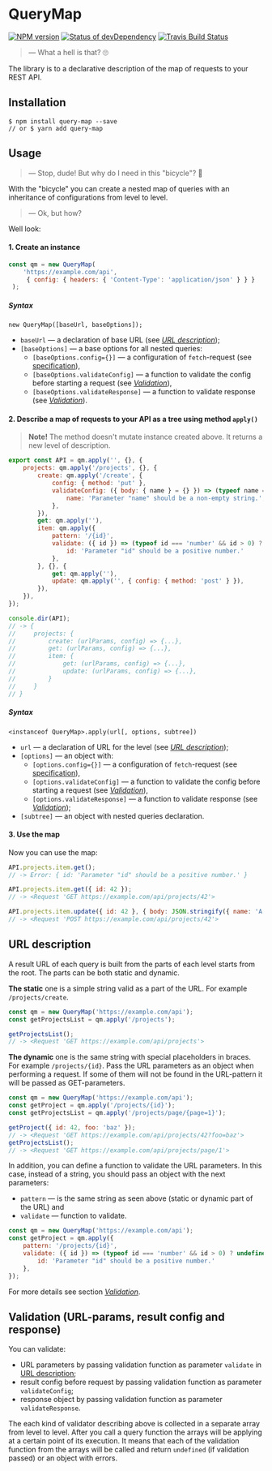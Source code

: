 # QueryMap

[![NPM version][version-img]][version-link] [![Status of devDependency][dependency-img]][dependency-link] [![Travis Build Status][travis-img]][travis-link]

[dependency-img]: https://david-dm.org/ahtohbi4/query-map/dev-status.svg
[dependency-link]: https://david-dm.org/ahtohbi4/query-map#info=devDependencies
[version-img]: https://badge.fury.io/js/query-map.svg
[version-link]: https://badge.fury.io/js/query-map
[travis-img]: https://travis-ci.org/ahtohbi4/query-map.svg?branch=master
[travis-link]: https://travis-ci.org/ahtohbi4/query-map

[fetch-spec-link]: https://developer.mozilla.org/en-US/docs/Web/API/WindowOrWorkerGlobalScope/fetch#Parameters

> — What a hell is that? :roll_eyes:

The library is to a declarative description of the map of requests to your REST API.

## Installation

```
$ npm install query-map --save
// or $ yarn add query-map
```

## Usage

> — Stop, dude! But why do I need in this "bicycle"? :thinking:

With the "bicycle" you can create a nested map of queries with an inheritance of configurations from level to level.

> — Ok, but how?

Well look:

#### 1. Create an instance

```javascript
const qm = new QueryMap(
    'https://example.com/api',
     { config: { headers: { 'Content-Type': 'application/json' } } }
 );
```

##### Syntax

```
new QueryMap([baseUrl, baseOptions]);
```

- `baseUrl` — a declaration of base URL (see *[URL description](#url-description)*);
- `[baseOptions]` — a base options for all nested queries:
  - `[baseOptions.config={}]` — a configuration of `fetch`-request (see [specification][fetch-spec-link]),
  - `[baseOptions.validateConfig]` — a function to validate the config before starting a request (see
*[Validation](#validation-url-params-result-config-and-response)*),
  - `[baseOptions.validateResponse]` — a function to validate response (see *[Validation](#validation-url-params-result-config-and-response)*).

#### 2. Describe a map of requests to your API as a tree using method `apply()`

> **Note!** The method doesn't mutate instance created above. It returns a new level of description.

```javascript
export const API = qm.apply('', {}, {
    projects: qm.apply('/projects', {}, {
        create: qm.apply('/create', {
            config: { method: 'put' },
            validateConfig: ({ body: { name } = {} }) => (typeof name === 'string' && name !== '') ? undefined : {
                name: 'Parameter "name" should be a non-empty string.',
            },
        }),
        get: qm.apply(''),
        item: qm.apply({
            pattern: '/{id}',
            validate: ({ id }) => (typeof id === 'number' && id > 0) ? undefined : {
                id: 'Parameter "id" should be a positive number.'
            },
        }, {}, {
            get: qm.apply(''),
            update: qm.apply('', { config: { method: 'post' } }),
        }),
    }),
});

console.dir(API);
// -> {
//     projects: {
//         create: (urlParams, config) => {...},
//         get: (urlParams, config) => {...},
//         item: {
//             get: (urlParams, config) => {...},
//             update: (urlParams, config) => {...},
//         }
//     }
// }
```

##### Syntax

```
<instanceof QueryMap>.apply(url[, options, subtree])
```

- `url` — a declaration of URL for the level (see *[URL description](#url-description)*);
- `[options]` — an object with:
  - `[options.config={}]` — a configuration of `fetch`-request (see [specification][fetch-spec-link]),
  - `[options.validateConfig]` — a function to validate the config before starting a request (see
*[Validation](#validation-url-params-result-config-and-response)*),
  - `[options.validateResponse]` — a function to validate response (see *[Validation](#validation-url-params-result-config-and-response)*);
- `[subtree]` — an object with nested queries declaration.

#### 3. Use the map

Now you can use the map:

```javascript
API.projects.item.get();
// -> Error: { id: 'Parameter "id" should be a positive number.' }

API.projects.item.get({ id: 42 });
// -> <Request 'GET https://example.com/api/projects/42'>

API.projects.item.update({ id: 42 }, { body: JSON.stringify({ name: 'A new name' }) });
// -> <Request 'POST https://example.com/api/projects/42'>
```

## URL description

A result URL of each query is built from the parts of each level starts from the root. The parts can be both static and
dynamic.

**The static** one is a simple string valid as a part of the URL. For example `/projects/create`.

```javascript
const qm = new QueryMap('https://example.com/api');
const getProjectsList = qm.apply('/projects');

getProjectsList();
// -> <Request 'GET https://example.com/api/projects'>
```

**The dynamic** one is the same string with special placeholders in braces. For example `/projects/{id}`. Pass the URL
parameters as an object when performing a request. If some of them will not be found in the URL-pattern it will be
passed as GET-parameters.

```javascript
const qm = new QueryMap('https://example.com/api');
const getProject = qm.apply('/projects/{id}');
const getProjectsList = qm.apply('/projects/page/{page=1}');

getProject({ id: 42, foo: 'baz' });
// -> <Request 'GET https://example.com/api/projects/42?foo=baz'>
getProjectsList();
// -> <Request 'GET https://example.com/api/projects/page/1'>
```

In addition, you can define a function to validate the URL parameters. In this case, instead of a string, you should
pass an object with the next parameters:

 - `pattern` — is the same string as seen above (static or dynamic part of the URL) and
 - `validate` — function to validate.

```javascript
const qm = new QueryMap('https://example.com/api');
const getProject = qm.apply({
    pattern: '/projects/{id}',
    validate: ({ id }) => (typeof id === 'number' && id > 0) ? undefined : {
        id: 'Parameter "id" should be a positive number.'
    },
});
```

For more details see section *[Validation](#validation-url-params-result-config-and-response)*.

## Validation (URL-params, result config and response)

You can validate:

- URL parameters by passing validation function as parameter `validate` in [URL description](#url-description);
- result config before request by passing validation function as parameter `validateConfig`;
- response object by passing validation function as parameter `validateResponse`.

The each kind of validator describing above is collected in a separate array from level to level. After you call a query
function the arrays will be applying at a certain point of its execution. It means that each of the validation function
from the arrays will be called and return `undefined` (if validation passed) or an object with errors.
